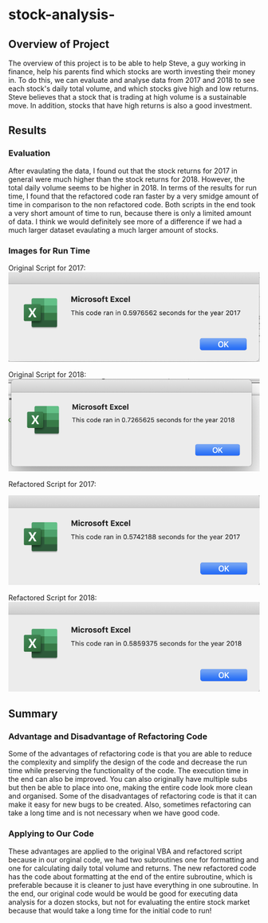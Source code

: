 # stock-analysis-

## Overview of Project
The overview of this project is to be able to help Steve, a guy working in finance, help his parents find which stocks are worth investing their money in. To do this, we can evaluate and analyse data from 2017 and 2018 to see each stock's daily total volume, and which stocks give high and low returns. Steve believes that a stock that is trading at high volume is a sustainable move. In addition, stocks that have high returns is also a good investment. 

## Results
### Evaluation 
After evaulating the data, I found out that the stock returns for 2017 in general were much higher than the stock returns for 2018. However, the total daily volume seems to be higher in 2018. In terms of the results for run time, I found that the refactored code ran faster by a very smidge amount of time in comparison to the non refactored code. Both scripts in the end took a very short amount of time to run, because there is only a limited amount of data. I think we would definitely see more of a difference if we had a much larger dataset evaulating a much larger amount of stocks. 

### Images for Run Time 
Original Script for 2017:
![](./Resources/2017_beforerefactor.png)

Original Script for 2018:
![](./Resources/2018_beforerefactor.png)

Refactored Script for 2017:

![](./Resources/VBA_Challenge_2017.png)

Refactored Script for 2018:
![](./Resources/VBA_Challenge_2018.png)

## Summary
### Advantage and Disadvantage of Refactoring Code
Some of the advantages of refactoring code is that you are able to reduce the complexity and simplify the design of the code and decrease the run time while preserving the functionality of the code. The execution time in the end can also be improved. You can also originally have multiple subs but then be able to place into one, making the entire code look more clean and organised. 
Some of the disadvantages of refactoring code is that it can make it easy for new bugs to be created. Also, sometimes refactoring can take a long time and is not necessary when we have good code. 

### Applying to Our Code 
These advantages are applied to the original VBA and refactored script because in our orginal code, we had two subroutines one for formatting and one for calculating daily total volume and returns. The new refactored code has the code about formatting at the end of the entire subroutine, which is preferable because it is cleaner to just have everything in one subroutine. In the end, our original code would be would be good for executing data analysis for a dozen stocks, but not for evaluating the entire stock market because that would take a long time for the initial code to run!
